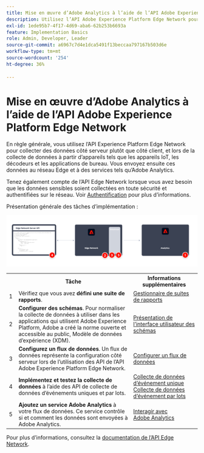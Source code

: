 ```yaml
---
title: Mise en œuvre d’Adobe Analytics à l’aide de l’API Adobe Experience Platform Edge Network
description: Utilisez l’API Adobe Experience Platform Edge Network pour envoyer des données à Adobe Analytics.
exl-id: 1ede95b7-4f17-4d69-aba6-62b253b6693a
feature: Implementation Basics
role: Admin, Developer, Leader
source-git-commit: a6967c7d4e1dca5491f13beccaa797167b503d6e
workflow-type: tm+mt
source-wordcount: '254'
ht-degree: 36%

---
```


# Mise en œuvre d’Adobe Analytics à l’aide de l’API Adobe Experience Platform Edge Network

En règle générale, vous utilisez l’API Experience Platform Edge Network pour collecter des données côté serveur plutôt que côté client, et lors de la collecte de données à partir d’appareils tels que les appareils IoT, les décodeurs et les applications de bureau. Vous envoyez ensuite ces données au réseau Edge et à des services tels qu’Adobe Analytics.

Tenez également compte de l’API Edge Network lorsque vous avez besoin que les données sensibles soient collectées en toute sécurité et authentifiées sur le réseau. Voir [Authentification](https://experienceleague.adobe.com/docs/experience-platform/edge-network-server-api/authentication.html) pour plus d’informations.

Présentation générale des tâches d’implémentation :

![Adobe Analytics avec le workflow d’extension Analytics](../../assets/edge-network-server-api-annotated.png)

<table style="width:100%">

<tr>
<th style="width:5%"></th><th style="width:60%"><b>Tâche</b></th><th style="width:35%"><b>Informations supplémentaires</b></th>
</tr>

<tr>
<td>1</td>
<td>Vérifiez que vous avez <b>défini une suite de rapports</b>.</td>
<td><a href="../../../admin/tools/manage-rs/report-suites-admin.md">Gestionnaire de suites de rapports</a></td>
</tr>

<tr>
<td>2</td>
<td><b>Configurer des schémas</b>. Pour normaliser la collecte de données à utiliser dans les applications qui utilisent Adobe Experience Platform, Adobe a créé la norme ouverte et accessible au public, Modèle de données d’expérience (XDM).</td>
<td><a href="https://experienceleague.adobe.com/docs/experience-platform/xdm/ui/overview.html?lang=fr">Présentation de l’interface utilisateur des schémas</a></td>
</tr>

<tr>
<td>3</td>
<td><b>Configurez un flux de données</b>. Un flux de données représente la configuration côté serveur lors de l’utilisation des API de l’API Adobe Experience Platform Edge Network.</td>
<td><a href="https://experienceleague.adobe.com/docs/experience-platform/datastreams/configure.html?lang=fr">Configurer un flux de données<a></td> 
</tr>

<tr>
<td>4</td>
<td><b>Implémentez et testez la collecte de données</b> à l’aide des API de collecte de données d’événements uniques et par lots.</td>
<td><a href="https://experienceleague.adobe.com/docs/experience-platform/edge-network-server-api/data-collection/interactive-data-collection.html?lang=fr">Collecte de données d’événement unique</a><br/><a href="https://experienceleague.adobe.com/docs/experience-platform/edge-network-server-api/data-collection/non-interactive-data-collection.html">Collecte de données d’événement par lots</a>
</tr>

<td>5</td>
<td><b>Ajoutez un service Adobe Analytics</b> à votre flux de données. Ce service contrôle si et comment les données sont envoyées à Adobe Analytics.</td>
<td><a href="https://experienceleague.adobe.com/docs/experience-platform/edge-network-server-api/interacting-other-adobe-solutions/interacting-adobe-analytics.html?lang=fr">Interagir avec Adobe Analytics</a></td>
</tr>


</table>

Pour plus d’informations, consultez la [documentation de l’API Edge Network](https://experienceleague.adobe.com/docs/experience-platform/edge-network-server-api/overview.html?lang=fr).

